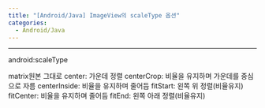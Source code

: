 ```yaml
---
title: "[Android/Java] ImageView의 scaleType 옵션"
categories:
  - Android/Java
---
```


---
android:scaleType

matrix원본 그대로
center: 가운데 정렬
centerCrop: 비율을 유지하며 가운데를 중심으로 자름
centerInside: 비율을 유지하며 줄어듬
fitStart: 왼쪽 위 정렬(비율유지)
fitCenter: 비율을 유지하며 줄어듬
fitEnd: 왼쪽 아래 정렬(비율유지)
